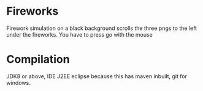 Fireworks
=========
Firework simulation on a black background scrolls the three pngs to the left under the fireworks.
You have to press go with the mouse

Compilation
===========
JDK8 or above, IDE J2EE eclipse because this has maven inbuilt, git for windows.

